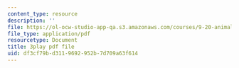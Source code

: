```yaml
---
content_type: resource
description: ''
file: https://ol-ocw-studio-app-qa.s3.amazonaws.com/courses/9-20-animal-behavior-fall-2013/df3cf79bd3119692952b7d709a63f614_472246.pdf
file_type: application/pdf
resourcetype: Document
title: 3play pdf file
uid: df3cf79b-d311-9692-952b-7d709a63f614
---
```


